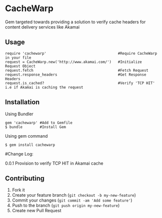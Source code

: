 # CacheWarp

Gem targeted towards providing a solution to verify cache headers for content delivery services like Akamai

## Usage

    require 'cachewarp'                                 #Require CacheWarp in your file
    request = CacheWarp.new('http://www.akamai.com/')   #Initialize Request Object
    request.fetch                                       #Fetch Request
    request.response_headers                            #Get Response Headers
    request.is_cached?                                  #Verify 'TCP HIT' i.e if Akamai is caching the request

## Installation

Using Bundler

    gem 'cachewarp' #Add to Gemfile
    $ bundle        #Install Gem

Using gem command

    $ gem install cachewarp

#Change Log:

0.0.1
    Provision to verify TCP HIT in Akamai cache

## Contributing

1. Fork it
2. Create your feature branch (`git checkout -b my-new-feature`)
3. Commit your changes (`git commit -am 'Add some feature'`)
4. Push to the branch (`git push origin my-new-feature`)
5. Create new Pull Request
